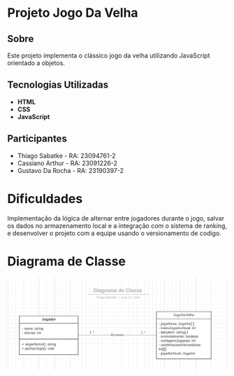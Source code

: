 # Projeto Jogo Da Velha 

## Sobre
Este projeto implementa o clássico jogo da velha utilizando JavaScript orientado a objetos.

## Tecnologias Utilizadas

- **HTML**
- **CSS**
- **JavaScript**

## Participantes
- Thiago Sabatke - RA: 23094761-2
- Cassiano Arthur - RA: 23091226-2
- Gustavo Da Rocha - RA: 23190397-2

# Dificuldades

Implementação da lógica de alternar entre jogadores durante o jogo, salvar os dados no armazenamento local e a integração com o sistema de ranking, e desenvolver o projeto com a equipe usando o versionamento de codigo.

# Diagrama de Classe
![Diagrama de classe](assets/Diagrama-de-classe.png)